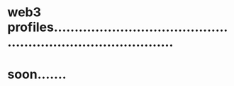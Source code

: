 # web3 profiles..................................................................................
# soon.......
